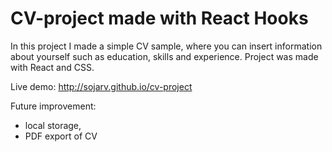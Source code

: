 # CV-project made with React Hooks

In this project I made a simple CV sample, where you can insert information about yourself such as education, skills and experience.
Project was made with React and CSS.

Live demo: http://sojarv.github.io/cv-project

Future improvement:

- local storage,
- PDF export of CV
